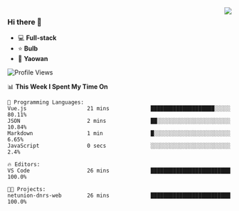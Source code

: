 <img  align="right" src="https://github-readme-stats.vercel.app/api?username=LolipopJ&show_icons=true&count_private=true&hide_title=true&include_all_commits=true&theme=vue">

### Hi there 👋

- :computer: **Full-stack**
- :star: **Bulb**
- :pill: **Yaowan**

<!--START_SECTION:waka-->
![Profile Views](http://img.shields.io/badge/Profile%20Views-5-blue)

📊 **This Week I Spent My Time On** 

```text
💬 Programming Languages: 
Vue.js                   21 mins             ████████████████████░░░░░   80.11% 
JSON                     2 mins              ██░░░░░░░░░░░░░░░░░░░░░░░   10.84% 
Markdown                 1 min               █░░░░░░░░░░░░░░░░░░░░░░░░   6.65% 
JavaScript               0 secs              ░░░░░░░░░░░░░░░░░░░░░░░░░   2.4%

🔥 Editors: 
VS Code                  26 mins             █████████████████████████   100.0%

🐱‍💻 Projects: 
netunion-dnrs-web        26 mins             █████████████████████████   100.0%

```


<!--END_SECTION:waka-->
